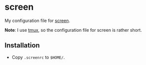 screen
======

My configuration file for [screen](http://www.gnu.org/software/screen/).

**Note**: I use [tmux](https://github.com/s3rvac/dotfiles/tree/master/tmux), so
the configuration file for screen is rather short.

Installation
------------

* Copy `.screenrc` to `$HOME/`.
